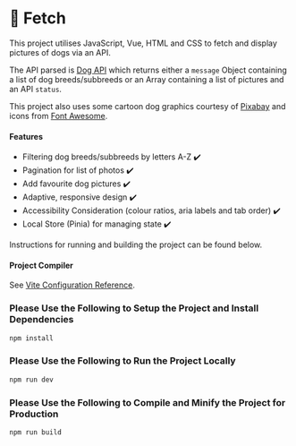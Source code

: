 # 🐶 Fetch

This project utilises JavaScript, Vue, HTML and CSS to fetch and display pictures of dogs via an API. 

The API parsed is [Dog API](https://dog.ceo/dog-api/) which returns either a `message` Object containing a list of dog breeds/subbreeds or an Array containing a list of pictures and an API `status`.

This project also uses some cartoon dog graphics courtesy of [Pixabay](https://pixabay.com/) and icons from [Font Awesome](https://fontawesome.com/).

#### Features
+ Filtering dog breeds/subbreeds by letters A-Z ✔️
+ Pagination for list of photos ✔️
+ Add favourite dog pictures ✔️
+ Adaptive, responsive design ✔️
+ Accessibility Consideration (colour ratios, aria labels and tab order) ✔️
+ Local Store (Pinia) for managing state ✔️

Instructions for running and building the project can be found below. 

#### Project Compiler

See [Vite Configuration Reference](https://vitejs.dev/config/).

### Please Use the Following to Setup the Project and Install Dependencies

```sh
npm install
```

### Please Use the Following to Run the Project Locally

```sh
npm run dev
```

### Please Use the Following to Compile and Minify the Project for Production

```sh
npm run build
```
